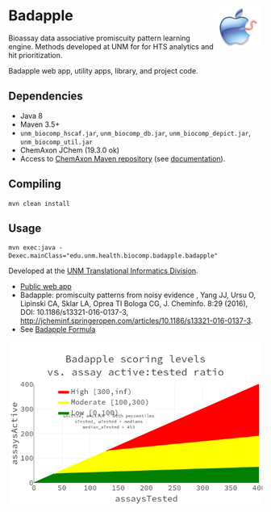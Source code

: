 # Badapple <img align="right" src="/src/main/webapp/images/BadappleWorm.png" height="80">

Bioassay data associative promiscuity pattern learning engine. 
Methods developed at UNM for for HTS analytics and hit prioritization.

Badapple web app, utility apps, library, and project code.

## Dependencies

* Java 8
* Maven 3.5+
* `unm_biocomp_hscaf.jar`, `unm_biocomp_db.jar`, `unm_biocomp_depict.jar`, `unm_biocomp_util.jar`
* ChemAxon JChem (19.3.0 ok)
* Access to [ChemAxon Maven repository](https://hub.chemaxon.com)
(see [documentation](https://docs.chemaxon.com/display/docs/Public+Repository)).

## Compiling

```
mvn clean install
```

## Usage

```
mvn exec:java -Dexec.mainClass="edu.unm.health.biocomp.badapple.badapple"
```

Developed at the [UNM Translational Informatics Division](http://datascience.unm.edu).

* [Public web app](http://pasilla.health.unm.edu/badapple)
* Badapple: promiscuity patterns from noisy evidence , Yang JJ, Ursu O, Lipinski
CA, Sklar LA, Oprea TI Bologa CG, J. Cheminfo. 8:29 (2016), DOI: 10.1186/s13321-016-0137-3,
<http://jcheminf.springeropen.com/articles/10.1186/s13321-016-0137-3>.
* See [Badapple Formula](/doc/badapple_formula.html)

<img align="center" src="/doc/images/badapple_formula.png">
